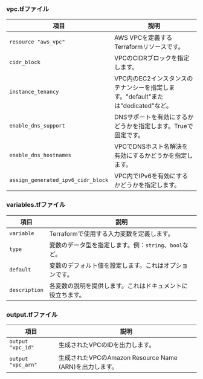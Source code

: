 ### vpc.tfファイル

| 項目                          | 説明                                                               |
|-------------------------------|--------------------------------------------------------------------|
| `resource "aws_vpc"`          | AWS VPCを定義するTerraformリソースです。                             |
| `cidr_block`                  | VPCのCIDRブロックを指定します。                                       |
| `instance_tenancy`            | VPC内のEC2インスタンスのテナンシーを指定します。"default"または"dedicated"など。   |
| `enable_dns_support`          | DNSサポートを有効にするかどうかを指定します。Trueで固定です。             |
| `enable_dns_hostnames`        | VPCでDNSホスト名解決を有効にするかどうかを指定します。                      |
| `assign_generated_ipv6_cidr_block` | VPC内でIPv6を有効にするかどうかを指定します。                     |

### variables.tfファイル

| 項目                    | 説明                                                                         |
|------------------------|------------------------------------------------------------------------------|
| `variable`              | Terraformで使用する入力変数を定義します。                                       |
| `type`                  | 変数のデータ型を指定します。例：`string`、`bool`など。                            |
| `default`               | 変数のデフォルト値を設定します。これはオプションです。                             |
| `description`           | 各変数の説明を提供します。これはドキュメントに役立ちます。                            |

### output.tfファイル

| 項目                    | 説明                                                                         |
|------------------------|------------------------------------------------------------------------------|
| `output "vpc_id"`       | 生成されたVPCのIDを出力します。                                                 |
| `output "vpc_arn"`      | 生成されたVPCのAmazon Resource Name (ARN)を出力します。                          |